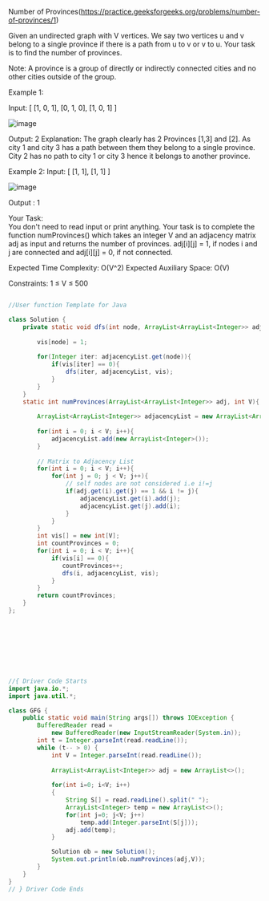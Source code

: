 Number of Provinces(https://practice.geeksforgeeks.org/problems/number-of-provinces/1)

Given an undirected graph with V vertices. We say two vertices u and v belong to a single province if there is a path from u to v or v to u. Your task is to find the number of provinces.

Note: A province is a group of directly or indirectly connected cities and no other cities outside of the group.

Example 1:

Input:
[
 [1, 0, 1],
 [0, 1, 0],
 [1, 0, 1]
]

![image](https://user-images.githubusercontent.com/72649014/189951164-080e008a-0854-41f6-a5c0-a7bcdcdfe35a.png)

Output:
2
Explanation:
The graph clearly has 2 Provinces [1,3] and [2]. As city 1 and city 3 has a path between them they belong to a single province. City 2 has no path to city 1 or city 3 hence it belongs to another province.

Example 2:
Input:
[
 [1, 1],
 [1, 1]
]

![image](https://user-images.githubusercontent.com/72649014/189951273-e33e79d4-68d2-4e0a-8b4b-5cbb41f32678.png)

Output :
1


Your Task:  
You don't need to read input or print anything. Your task is to complete the function numProvinces() which takes an integer V and an adjacency matrix adj as input and returns the number of provinces. adj[i][j] = 1, if nodes i and j are connected and adj[i][j] = 0, if not connected.


Expected Time Complexity: O(V^2)
Expected Auxiliary Space: O(V)


Constraints:
1 ≤ V ≤ 500




```java

//User function Template for Java

class Solution {
    private static void dfs(int node, ArrayList<ArrayList<Integer>> adjacencyList , int vis[]) {
        
        vis[node] = 1; 
        
        for(Integer iter: adjacencyList.get(node)){
            if(vis[iter] == 0){
                dfs(iter, adjacencyList, vis); 
            }
        }
    }
    static int numProvinces(ArrayList<ArrayList<Integer>> adj, int V){
        
        ArrayList<ArrayList<Integer>> adjacencyList = new ArrayList<ArrayList<Integer>>(); 
        
        for(int i = 0; i < V; i++){
            adjacencyList.add(new ArrayList<Integer>()); 
        }
        
        // Matrix to Adjacency List
        for(int i = 0; i < V; i++){
            for(int j = 0; j < V; j++){
                // self nodes are not considered i.e i!=j
                if(adj.get(i).get(j) == 1 && i != j){
                    adjacencyList.get(i).add(j); 
                    adjacencyList.get(j).add(i); 
                }
            }
        }
        int vis[] = new int[V]; 
        int countProvinces = 0; 
        for(int i = 0; i < V; i++){
            if(vis[i] == 0){
               countProvinces++;
               dfs(i, adjacencyList, vis); 
            }
        }
        return countProvinces; 
    }
};









//{ Driver Code Starts
import java.io.*;
import java.util.*;

class GFG {
    public static void main(String args[]) throws IOException {
        BufferedReader read =
            new BufferedReader(new InputStreamReader(System.in));
        int t = Integer.parseInt(read.readLine());
        while (t-- > 0) {
            int V = Integer.parseInt(read.readLine());
            
            ArrayList<ArrayList<Integer>> adj = new ArrayList<>();
            
            for(int i=0; i<V; i++)
            {
                String S[] = read.readLine().split(" ");
                ArrayList<Integer> temp = new ArrayList<>();
                for(int j=0; j<V; j++)
                    temp.add(Integer.parseInt(S[j]));
                adj.add(temp);
            }

            Solution ob = new Solution();
            System.out.println(ob.numProvinces(adj,V));
        }
    }
}
// } Driver Code Ends
```











